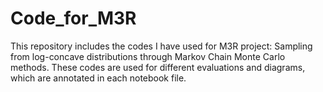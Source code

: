 # Code_for_M3R
This repository includes the codes I have used for M3R project: Sampling from log-concave distributions through Markov Chain Monte Carlo methods. These codes are used for different evaluations and diagrams, which are annotated in each notebook file.
